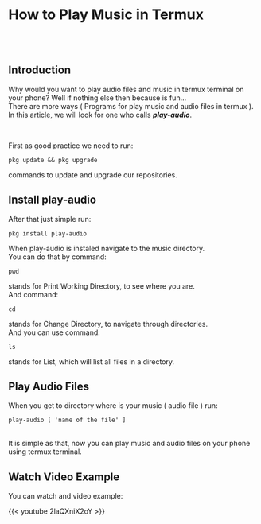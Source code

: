 # How to Play Music in Termux


<br/>
<br/>

## Introduction

Why would you want to play audio files and music in termux terminal on your phone? Well if nothing else then because is fun... <br/> There are more ways ( Programs for play music and audio files in termux ). In this article, we will look for one who calls **_play-audio_**.

<br/>

First as good practice we need to run:

```
pkg update && pkg upgrade
```

commands to update and upgrade our repositories.

## Install play-audio

After that just simple run:

```
pkg install play-audio
```

When play-audio is instaled navigate to the music directory.
<br/>You can do that by command:

`pwd`

stands for Print Working Directory, to see where you are.
<br/>And command:

`cd`

stands for Change Directory, to navigate through directories.
<br/>And you can use command:

`ls`

stands for List, which will list all files in a directory.

## Play Audio Files

When you get to directory where is your music ( audio file ) run:

```
play-audio [ 'name of the file' ]
```

<br/>
It is simple as that, now you can play music and audio files on your phone using termux terminal.

## Watch Video Example

You can watch and video example:

{{< youtube 2laQXniX2oY >}}


